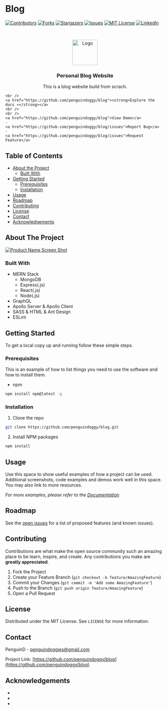 # Blog 
<!--
*** To avoid retyping too much info. Do a search and replace for the following:
*** github_username, repo_name, twitter_handle, email
-->





<!-- PROJECT SHIELDS -->
<!--
*** I'm using markdown "reference style" links for readability.
*** Reference links are enclosed in brackets [ ] instead of parentheses ( ).
*** See the bottom of this document for the declaration of the reference variables
*** for contributors-url, forks-url, etc. This is an optional, concise syntax you may use.
*** https://www.markdownguide.org/basic-syntax/#reference-style-links
-->
[![Contributors][contributors-shield]][contributors-url]
[![Forks][forks-shield]][forks-url]
[![Stargazers][stars-shield]][stars-url]
[![Issues][issues-shield]][issues-url]
[![MIT License][license-shield]][license-url]
[![LinkedIn][linkedin-shield]][linkedin-url]



<!-- PROJECT LOGO -->
<br />
<p align="center">
  <a href="https://github.com/penguindoggy/blog">
    <img src="images/logo.png" alt="Logo" width="80" height="80">
  </a>

  <h3 align="center">Personal Blog Website</h3>

  <p align="center">
    This is a blog website build from scrach.
    
    <br />
    <a href="https://github.com/penguindoggy/blog"><strong>Explore the docs »</strong></a>
    <br />
    <br />
    <a href="https://github.com/penguindoggy/blog">View Demo</a>
    ·
    <a href="https://github.com/penguindoggy/blog/issues">Report Bug</a>
    ·
    <a href="https://github.com/penguindoggy/blog/issues">Request Feature</a>
  </p>
</p>



<!-- TABLE OF CONTENTS -->
## Table of Contents

* [About the Project](#about-the-project)
  * [Built With](#built-with)
* [Getting Started](#getting-started)
  * [Prerequisites](#prerequisites)
  * [Installation](#installation)
* [Usage](#usage)
* [Roadmap](#roadmap)
* [Contributing](#contributing)
* [License](#license)
* [Contact](#contact)
* [Acknowledgements](#acknowledgements)



<!-- ABOUT THE PROJECT -->
## About The Project

[![Product Name Screen Shot][product-screenshot]](https://example.com)


### Built With

- MERN Stack
  - MongoDB
  - Express(.js)
  - React(.js)
  - Node(.js)
- GraphQL
- Apollo Server & Apollo Client
- SASS & HTML & Ant Design
- ESLint


<!-- GETTING STARTED -->
## Getting Started

To get a local copy up and running follow these simple steps.

### Prerequisites

This is an example of how to list things you need to use the software and how to install them.
* npm
```sh
npm install npm@latest -g
```

### Installation

1. Clone the repo
```sh
git clone https://github.com/penguindoggy/blog.git
```
2. Install NPM packages
```sh
npm install
```



<!-- USAGE EXAMPLES -->
## Usage

Use this space to show useful examples of how a project can be used. Additional screenshots, code examples and demos work well in this space. You may also link to more resources.

_For more examples, please refer to the [Documentation](https://example.com)_



<!-- ROADMAP -->
## Roadmap

See the [open issues](https://github.com/penguindoggy/blog/issues) for a list of proposed features (and known issues).



<!-- CONTRIBUTING -->
## Contributing

Contributions are what make the open source community such an amazing place to be learn, inspire, and create. Any contributions you make are **greatly appreciated**.

1. Fork the Project
2. Create your Feature Branch (`git checkout -b feature/AmazingFeature`)
3. Commit your Changes (`git commit -m 'Add some AmazingFeature'`)
4. Push to the Branch (`git push origin feature/AmazingFeature`)
5. Open a Pull Request



<!-- LICENSE -->
## License

Distributed under the MIT License. See `LICENSE` for more information.



<!-- CONTACT -->
## Contact

PenguinD - penguindoggies@gmail.com

Project Link: [https://github.com/penguindoggy/blog](https://github.com/penguindoggy/blog)



<!-- ACKNOWLEDGEMENTS -->
## Acknowledgements

* []()
* []()
* []()





<!-- MARKDOWN LINKS & IMAGES -->
<!-- https://www.markdownguide.org/basic-syntax/#reference-style-links -->
[contributors-shield]: https://img.shields.io/github/contributors/penguindoggy/blog.svg?style=flat-square
[contributors-url]: https://github.com/penguindoggy/blog/graphs/contributors
[forks-shield]: https://img.shields.io/github/forks/penguindoggy/blog.svg?style=flat-square
[forks-url]: https://github.com/penguindoggy/blog/network/members
[stars-shield]: https://img.shields.io/github/stars/penguindoggy/blog.svg?style=flat-square
[stars-url]: https://github.com/penguindoggy/blog/stargazers
[issues-shield]: https://img.shields.io/github/issues/penguindoggy/blog.svg?style=flat-square
[issues-url]: https://github.com/penguindoggy/blog/issues
[license-shield]: https://img.shields.io/github/license/penguindoggy/blog.svg?style=flat-square
[license-url]: https://github.com/penguindoggy/blog/blob/master/LICENSE.txt
[linkedin-shield]: https://img.shields.io/badge/-LinkedIn-black.svg?style=flat-square&logo=linkedin&colorB=555
[linkedin-url]: https://linkedin.com/in/penguindoggy
[product-screenshot]: images/screenshot.png
